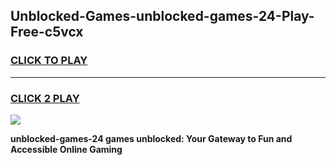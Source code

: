 
## Unblocked-Games-unblocked-games-24-Play-Free-c5vcx
<h3>
<a href="https://premium76.site?title=unblocked-games-24&ref=10A">CLICK TO PLAY</a></h3>
<hr>

<h3>
<a href="https://premium76.site?title=unblocked-games-24&ref=10A">CLICK 2 PLAY</a>
  
</h3>

<a href="https://premium76.site?title=unblocked-games-24&ref=10A"><img src="https://clearcache.store/games.png"></a>


**unblocked-games-24 games unblocked: Your Gateway to Fun and Accessible Online Gaming**
